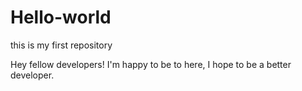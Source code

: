 # Hello-world
this is my first repository


Hey fellow developers!
I'm happy to be to here, I hope to be a better developer.
